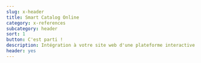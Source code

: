 ```yaml
---
slug: x-header
title: Smart Catalog Online
category: x-references
subcategory: header
sort: 1
button: C'est parti !
description: Intégration à votre site web d'une plateforme interactive qui référence l'ensemble de votre catalogue produit. <br>  Un simple outil pour augmenter vos ventes sans proposer d'achat en ligne.
header: yes
---
```


